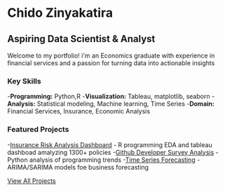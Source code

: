 # Chido Zinyakatira
## Aspiring Data Scientist & Analyst

Welcome to my portfolio! i'm an Economics graduate with experience in financial services and a passion for turning data into actionable insights

### Key Skills
-**Programming:** Python,R
-**Visualization:** Tableau, matplotlib, seaborn
-**Analysis:** Statistical modeling, Machine learning, Time Series
-**Domain:** Financial Services, Insurance, Economic Analysis

### Featured Projects
-[Insurance Risk Analysis Dashboard](#) - R programming EDA and tableau dashboad amalyzing 1300+ policies
-[Github Developer Survey Analysis](#) - Python analysis of programming trends
-[Time Series Forecasting](#) - ARIMA/SARIMA models foe business forecasting

[View All Projects](projects.md) 
